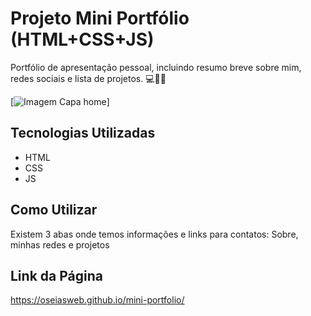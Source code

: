 # Projeto Mini Portfólio (HTML+CSS+JS)
Portfólio de apresentação pessoal, incluindo resumo breve sobre mim, redes sociais e lista de projetos. 💻📰✨

[<img src="./src/imagens/animacao.gif" alt="Imagem Capa home" title="Tech Brasil">]

## Tecnologias Utilizadas
- HTML
- CSS
- JS

## Como Utilizar
Existem 3 abas onde temos informações e links para contatos: Sobre, minhas redes e projetos

## Link da Página
https://oseiasweb.github.io/mini-portfolio/